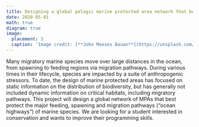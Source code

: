 ```yaml
---
title: Designing a global pelagic marine protected area network that best protects critical species habitats
date: 2020-05-01
math: true
diagram: true
image:
  placement: 3
  caption: 'Image credit: [**John Moeses Bauan**](https://unsplash.com/photos/OGZtQF8iC0g)'
---
```


Many migratory marine species move over large distances in the ocean, from spawning to feeding regions via migration pathways. During various times in their lifecycle, species are impacted by a suite of anthropogenic stressors. To date, the design of marine protected areas has focused on static information on the distribution of biodiversity, but has generally not included dynamic information on critical habitats, including migratory pathways. This project will design a global network of MPAs that best protect the major feeding, spawning and migration pathways (“ocean highways”) of marine species. We are looking for a student interested in conservation and wants to improve their programming skills.
